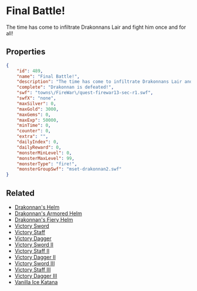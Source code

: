 # Final Battle!

The time has come to infiltrate Drakonnans Lair and fight him once and for all!

## Properties

```json
{
    "id": 489,
    "name": "Final Battle!",
    "description": "The time has come to infiltrate Drakonnans Lair and fight him once and for all!",
    "complete": "Drakonnan is defeated!",
    "swf": "towns\/FireWar\/quest-firewar13-sec-r1.swf",
    "swfX": "none",
    "maxSilver": 0,
    "maxGold": 3000,
    "maxGems": 0,
    "maxExp": 50000,
    "minTime": 0,
    "counter": 0,
    "extra": "",
    "dailyIndex": 0,
    "dailyReward": 0,
    "monsterMinLevel": 0,
    "monsterMaxLevel": 99,
    "monsterType": "fire!",
    "monsterGroupSwf": "mset-drakonnan2.swf"
}
```

## Related

- [Drakonnan's Helm](../items/2839-drakonnan-s-helm.md)
- [Drakonnan's Armored Helm](../items/2840-drakonnan-s-armored-helm.md)
- [Drakonnan's Fiery Helm](../items/2841-drakonnan-s-fiery-helm.md)
- [Victory Sword](../items/2842-victory-sword.md)
- [Victory Staff](../items/2843-victory-staff.md)
- [Victory Dagger](../items/2844-victory-dagger.md)
- [Victory Sword II](../items/2845-victory-sword-ii.md)
- [Victory Staff II](../items/2846-victory-staff-ii.md)
- [Victory Dagger II](../items/2847-victory-dagger-ii.md)
- [Victory Sword III](../items/2848-victory-sword-iii.md)
- [Victory Staff III](../items/2849-victory-staff-iii.md)
- [Victory Dagger III](../items/2850-victory-dagger-iii.md)
- [Vanilla Ice Katana](../items/2851-vanilla-ice-katana.md)

